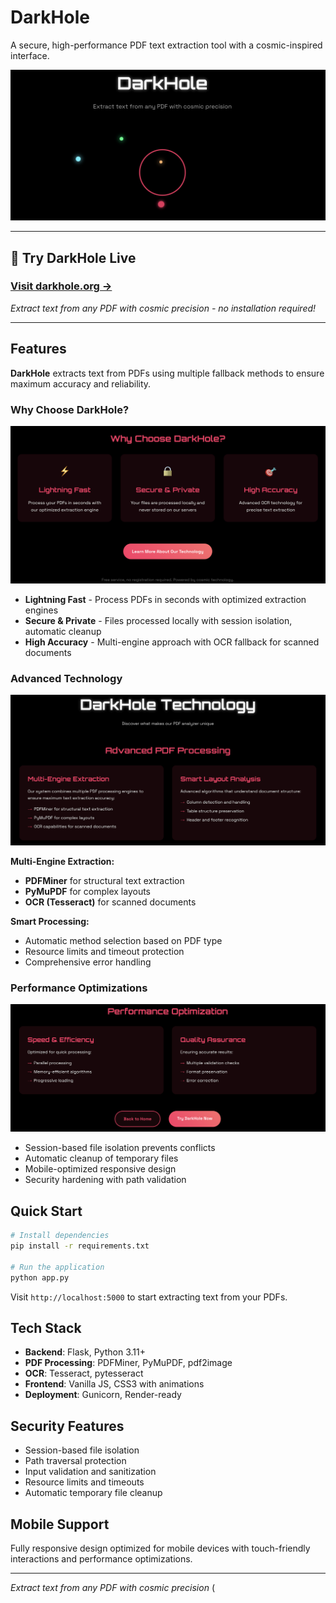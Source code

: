 # DarkHole

A secure, high-performance PDF text extraction tool with a cosmic-inspired interface.

![DarkHole Homepage](docs/screenshots/homepage.png)

---

## 🚀 **Try DarkHole Live**

### **[Visit darkhole.org →](https://darkhole.org)**

*Extract text from any PDF with cosmic precision - no installation required!*

---

## Features

**DarkHole** extracts text from PDFs using multiple fallback methods to ensure maximum accuracy and reliability.

### Why Choose DarkHole?

![Features Overview](docs/screenshots/features.png)

- **Lightning Fast** - Process PDFs in seconds with optimized extraction engines
- **Secure & Private** - Files processed locally with session isolation, automatic cleanup
- **High Accuracy** - Multi-engine approach with OCR fallback for scanned documents

### Advanced Technology

![Technology Stack](docs/screenshots/technology.png)

**Multi-Engine Extraction:**
- **PDFMiner** for structural text extraction
- **PyMuPDF** for complex layouts  
- **OCR (Tesseract)** for scanned documents

**Smart Processing:**
- Automatic method selection based on PDF type
- Resource limits and timeout protection
- Comprehensive error handling

### Performance Optimizations

![Performance Features](docs/screenshots/performance.png)

- Session-based file isolation prevents conflicts
- Automatic cleanup of temporary files
- Mobile-optimized responsive design
- Security hardening with path validation

## Quick Start

```bash
# Install dependencies
pip install -r requirements.txt

# Run the application
python app.py
```

Visit `http://localhost:5000` to start extracting text from your PDFs.

## Tech Stack

- **Backend**: Flask, Python 3.11+
- **PDF Processing**: PDFMiner, PyMuPDF, pdf2image
- **OCR**: Tesseract, pytesseract
- **Frontend**: Vanilla JS, CSS3 with animations
- **Deployment**: Gunicorn, Render-ready

## Security Features

- Session-based file isolation
- Path traversal protection  
- Input validation and sanitization
- Resource limits and timeouts
- Automatic temporary file cleanup

## Mobile Support

Fully responsive design optimized for mobile devices with touch-friendly interactions and performance optimizations.

---

*Extract text from any PDF with cosmic precision* (